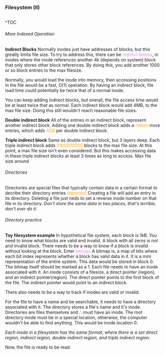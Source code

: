 ### Filesystem (II)
```toc

```

^TOC

###### More Indexed Operation

**Indirect Blocks**
Normally inodes just have addresses of blocks, but this greatly limits file size. To try to address this, there can be <span style='color:violet'> indirect blocks</span>, in inodes where the inode references another 4k (depends on system) block that only stores other block references. By doing this, you add another 1000 or so block entries to the max filesize. 

Normally, you would load the inode into memory, then accessing positions in the file would be a fast, O(1) operation. By having an indirect block, file load time could potentially be twice that of a normal inode.

You can keep adding indirect blocks, but overall, the file access time would be at least twice that as normal. Each indirect block would  add 4MB, to the max file size. Doing this still wouldn't reach reasonable file sizes. 

**Double indirect block**
All of the entries in an indirect block, represent another indirect block. Adding one double indirect block adds a <span style='color:orange'>million</span> more entries, which adds <span style='color:orange'>4GB</span> per double indirect block.

**Triple indirect block**
Same as double indirect block, but 3 layers deep. Each triple indirect block adds <span style='color:orange'>1000000000</span> blocks to the max file size. At this point, a max file size isn't even considered. But this makes accessing data in these triple indirect blocks at least 3 times as long to access. Max file size around 

###### Directories
Directories are special files that typically contain data in a certain format to decribe their directory entries <span style='color:orange'>(dentries)</span>  Creating a file will add an entry in its directory.
Deleting a file just neds to set a reverse inode number on that file in its directory. *Don't store the same data in two places, that's terrible, don't ever do it.* 

###### Directory practice
**Toy filesystem example**
In hypothetical file system, each block is 1kB. You need to know what blocks are valid and invalid. A block with all zeros is *not* and invalid block. There needs to be a way to know if a block is invalid without looking at the block. Enter <span style='color:violet'>bitmap</span>. A bitmap is, a map of bits where each bit index represents whether a block has valid data in it. It is a mini representation of the entire system. This data would be stored in block 0. The bitmap itself should be marked as a 1. Each file needs to have an inode associated with it. An inode consists of a filesize, a direct pointer (region), and an indirect pointer(region). The direct pointer points to the first block of the file. The indirect pointer would point to an indirect block.

There also needs to be a way to track if inodes are valid or invalid.

For the file to have a name and be searchable, it needs to have a directory associated with it. The directory stores a file's name and it's inode. Directories are files themselves and $\therefore$ must have an inode. The root directory inode must be in a special location, otherwise, the computer wouldn't be able to find anything. This would be inode location 0. 

*Each inode in a filesystem has the same format, where there is a set direct region, indirect region, double indirect region, and triple indirect region.*

Now, the file is ready to be read. 

